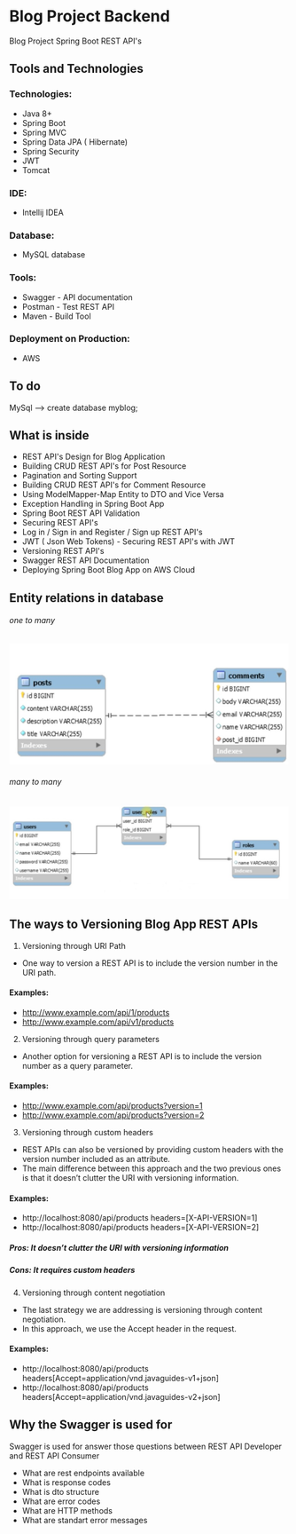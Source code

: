 # Blog Project Backend
Blog Project Spring Boot REST API's

## Tools and Technologies

### Technologies:
- Java 8+
- Spring Boot
- Spring MVC
- Spring Data JPA ( Hibernate)
- Spring Security
- JWT
- Tomcat

### IDE:
- Intellij IDEA

### Database:

- MySQL database

### Tools:
 
- Swagger - API documentation
- Postman - Test REST API
- Maven - Build Tool

### Deployment on Production:
- AWS

## To do
MySql  -->  create database myblog;

## What is inside
- REST API's Design for Blog Application
- Building CRUD REST API's for Post Resource
- Pagination and Sorting Support
- Building CRUD REST API's for Comment Resource
- Using ModelMapper-Map Entity to DTO and Vice Versa
- Exception Handling in Spring Boot App
- Spring Boot REST API Validation
- Securing REST API's
- Log in / Sign in and Register / Sign up REST API's
- JWT ( Json Web Tokens) - Securing REST API's with JWT
- Versioning REST API's
- Swagger REST API Documentation
- Deploying Spring Boot Blog App on AWS Cloud

## Entity relations in database
###### one to many
 ![](https://github.com/gltnlkl/BlogProject/blob/master/src/main/java/com/gulukal/blogspringtrestapi/utils/image/one%20to%20many%20bi-direct..jpg)
 
###### many to many
 ![](https://github.com/gltnlkl/BlogProject/blob/master/src/main/java/com/gulukal/blogspringtrestapi/utils/image/many%20to%20many.jpg)
 
## The ways to Versioning Blog App REST APIs

1. Versioning through URI Path
- One way to version a REST API is to include the version number in the URI path.
#### Examples:
- http://www.example.com/api/1/products 
- http://www.example.com/api/v1/products

2. Versioning through query parameters
- Another option for versioning a REST API is to include the version number as a query parameter.
#### Examples:
- http://www.example.com/api/products?version=1 
- http://www.example.com/api/products?version=2

3. Versioning through custom headers
- REST APIs can also be versioned by providing custom headers with the version number included as an attribute.
- The main difference between this approach and the two previous ones is that it doesn’t clutter the URI with versioning information.
#### Examples:
- http://localhost:8080/api/products headers=[X-API-VERSION=1]
- http://localhost:8080/api/products headers=[X-API-VERSION=2]
##### Pros: It doesn’t clutter the URI with versioning information
##### Cons: It requires custom headers

4. Versioning through content negotiation
- The last strategy we are addressing is versioning through content negotiation.
- In this approach, we use the Accept header in the request.
#### Examples:
- http://localhost:8080/api/products headers[Accept=application/vnd.javaguides-v1+json] 
- http://localhost:8080/api/products headers[Accept=application/vnd.javaguides-v2+json]

## Why the Swagger is used for
Swagger is used for answer those questions between REST API Developer and REST API Consumer
- What are rest endpoints available
- What is response codes
- What is dto structure
- What are error codes
- What are HTTP methods
- What are standart error messages
